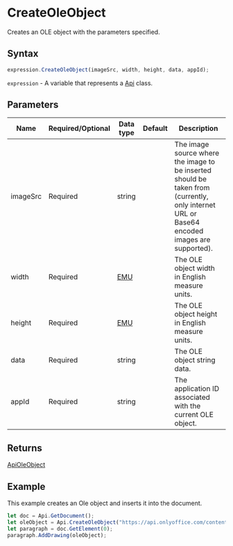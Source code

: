 # CreateOleObject

Creates an OLE object with the parameters specified.

## Syntax

```javascript
expression.CreateOleObject(imageSrc, width, height, data, appId);
```

`expression` - A variable that represents a [Api](../Api.md) class.

## Parameters

| **Name** | **Required/Optional** | **Data type** | **Default** | **Description** |
| ------------- | ------------- | ------------- | ------------- | ------------- |
| imageSrc | Required | string |  | The image source where the image to be inserted should be taken from (currently, only internet URL or Base64 encoded images are supported). |
| width | Required | [EMU](../../Enumeration/EMU.md) |  | The OLE object width in English measure units. |
| height | Required | [EMU](../../Enumeration/EMU.md) |  | The OLE object height in English measure units. |
| data | Required | string |  | The OLE object string data. |
| appId | Required | string |  | The application ID associated with the current OLE object. |

## Returns

[ApiOleObject](../../ApiOleObject/ApiOleObject.md)

## Example

This example creates an Ole object and inserts it into the document.

```javascript editor-
let doc = Api.GetDocument();
let oleObject = Api.CreateOleObject("https://api.onlyoffice.com/content/img/docbuilder/examples/ole-object-image.png", 130 * 36000, 90 * 36000, "https://youtu.be/SKGz4pmnpgY", "asc.{38E022EA-AD92-45FC-B22B-49DF39746DB4}");
let paragraph = doc.GetElement(0);
paragraph.AddDrawing(oleObject);
```
